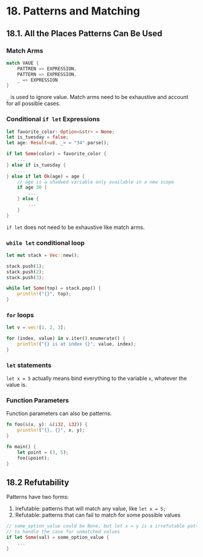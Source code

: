 # 18. Patterns and Matching

## 18.1. All the Places Patterns Can Be Used

### Match Arms
```rust
match VAUE {
    PATTREN => EXPRESSION,
    PATTERN => EXPRESSION,
    _ => EXPRESSION
}
```

`_` is used to ignore value. Match arms need to be exhaustive and account for all possible cases.

### Conditional `if let` Expressions

```rust
let favorite_color: Option<&str> = None;
let is_tuesday = false;
let age: Result<u8, _> = "34".parse();

if let Some(color) = favorite_color {
    ...
} else if is_tuesday {
    ...
} else if let Ok(age) = age {
    // age is a shadwed variable only available in a new scope
    if age 30 {
        ...
    } else {
        ...
    }
}
```

`if let` does not need to be exhaustive like match arms.

### `while let`  conditional loop

```rust
let mut stack = Vec::new();

stack.push(1);
stack.push(2);
stack.push(3);

while let Some(top) = stack.pop() {
    println!("{}", top);
}
```

### `for` loops

```rust
let v = vec![1, 2, 3];

for (index, value) in v.iter().enumerate() {
    println!("{} is at index {}", value, index);
}
```

### `let` statements

`let x = 5` actually means bind everything to the variable `x`, whatever the value is.

### Function Parameters

Function parameters can also be patterns.

```rust
fn foo(&(x, y): &(i32, i32)) {
    println!("{}, {}", x, y);
}

fn main() {
    let point = (3, 5);
    foo(&point);
}
```

## 18.2 Refutability

Patterns have two forms:
1. Irefutable: patterns that will match any value, like `let x = 5;`
2. Refutable: patterns that can fail to match for some possible values

```rust
// some_option_value could be None, but let x = y is a irrefutable pattern therefore we wrap it with `if`
// to handle the case for unmatched values
if let Some(val) = some_option_value {
    ...
}
```